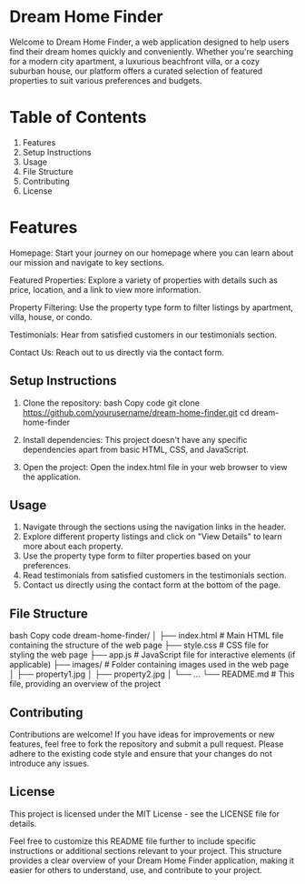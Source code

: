 # Dream Home Finder
Welcome to Dream Home Finder, a web application designed to help users find their dream homes quickly and conveniently. Whether you're searching for a modern city apartment, a luxurious beachfront villa, or a cozy suburban house, our platform offers a curated selection of featured properties to suit various preferences and budgets.

 # Table of Contents
  1. Features
  2. Setup Instructions
  3. Usage
  4. File Structure
  5. Contributing
  6. License
# Features
Homepage: Start your journey on our homepage where you can learn about our mission and navigate to key sections.

Featured Properties: Explore a variety of properties with details such as price, location, and a link to view more information.

Property Filtering: Use the property type form to filter listings by apartment, villa, house, or condo.

Testimonials: Hear from satisfied customers in our testimonials section.

Contact Us: Reach out to us directly via the contact form.

## Setup Instructions
1. Clone the repository:
bash
Copy code
git clone https://github.com/yourusername/dream-home-finder.git
cd dream-home-finder
2. Install dependencies:
This project doesn't have any specific dependencies apart from basic HTML, CSS, and JavaScript.

3. Open the project:
Open the index.html file in your web browser to view the application.

## Usage
1. Navigate through the sections using the navigation links in the header.
2. Explore different property listings and click on "View Details" to learn more about each property.
3. Use the property type form to filter properties based on your preferences.
4. Read testimonials from satisfied customers in the testimonials section.
5. Contact us directly using the contact form at the bottom of the page.
## File Structure
bash
Copy code
dream-home-finder/
│
├── index.html            # Main HTML file containing the structure of the web page
├── style.css             # CSS file for styling the web page
├── app.js                # JavaScript file for interactive elements (if applicable)
├── images/               # Folder containing images used in the web page
│   ├── property1.jpg
│   ├── property2.jpg
│   └── ...
└── README.md             # This file, providing an overview of the project
 ## Contributing
Contributions are welcome! If you have ideas for improvements or new features, feel free to fork the repository and submit a pull request. Please adhere to the existing code style and ensure that your changes do not introduce any issues.

## License
This project is licensed under the MIT License - see the LICENSE file for details.

Feel free to customize this README file further to include specific instructions or additional sections relevant to your project. This structure provides a clear overview of your Dream Home Finder application, making it easier for others to understand, use, and contribute to your project.






